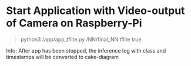 # Start Application with Video-output of Camera on Raspberry-Pi

> python3 /app/app_tflite.py /NN/final_NN.tflite true

Info: After app has been stopped, the inference log with class and timestamps will be converted to cake-diagram  